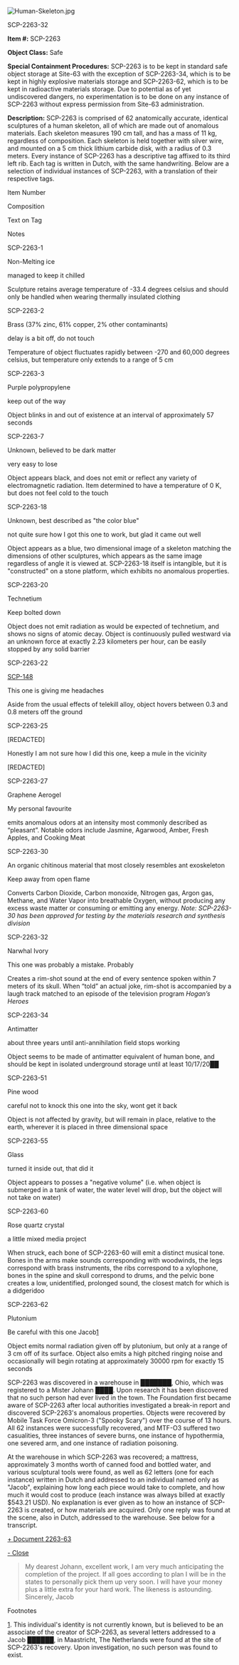 ![Human-Skeleton.jpg](http://scp-wiki.wdfiles.com/local--files/scp-2263/Human-Skeleton.jpg)

SCP-2263-32

**Item #:** SCP-2263

**Object Class:** Safe

**Special Containment Procedures:** SCP-2263 is to be kept in standard safe object storage at Site-63 with the exception of SCP-2263-34, which is to be kept in highly explosive materials storage and SCP-2263-62, which is to be kept in radioactive materials storage. Due to potential as of yet undiscovered dangers, no experimentation is to be done on any instance of SCP-2263 without express permission from Site-63 administration.

**Description:** SCP-2263 is comprised of 62 anatomically accurate, identical sculptures of a human skeleton, all of which are made out of anomalous materials. Each skeleton measures 190 cm tall, and has a mass of 11 kg, regardless of composition. Each skeleton is held together with silver wire, and mounted on a 5 cm thick lithium carbide disk, with a radius of 0.3 meters. Every instance of SCP-2263 has a descriptive tag affixed to its third left rib. Each tag is written in Dutch, with the same handwriting. Below are a selection of individual instances of SCP-2263, with a translation of their respective tags.

Item Number

Composition

Text on Tag

Notes

SCP-2263-1

Non-Melting ice

managed to keep it chilled

Sculpture retains average temperature of -33.4 degrees celsius and should only be handled when wearing thermally insulated clothing

SCP-2263-2

Brass (37% zinc, 61% copper, 2% other contaminants)

delay is a bit off, do not touch

Temperature of object fluctuates rapidly between -270 and 60,000 degrees celsius, but temperature only extends to a range of 5 cm

SCP-2263-3

Purple polypropylene

keep out of the way

Object blinks in and out of existence at an interval of approximately 57 seconds

SCP-2263-7

Unknown, believed to be dark matter

very easy to lose

Object appears black, and does not emit or reflect any variety of electromagnetic radiation. Item determined to have a temperature of 0 K, but does not feel cold to the touch

SCP-2263-18

Unknown, best described as "the color blue"

not quite sure how I got this one to work, but glad it came out well

Object appears as a blue, two dimensional image of a skeleton matching the dimensions of other sculptures, which appears as the same image regardless of angle it is viewed at. SCP-2263-18 itself is intangible, but it is "constructed" on a stone platform, which exhibits no anomalous properties.

SCP-2263-20

Technetium

Keep bolted down

Object does not emit radiation as would be expected of technetium, and shows no signs of atomic decay. Object is continuously pulled westward via an unknown force at exactly 2.23 kilometers per hour, can be easily stopped by any solid barrier

SCP-2263-22

[SCP-148](/scp-148)

This one is giving me headaches

Aside from the usual effects of telekill alloy, object hovers between 0.3 and 0.8 meters off the ground

SCP-2263-25

\[REDACTED\]

Honestly I am not sure how I did this one, keep a mule in the vicinity

\[REDACTED\]

SCP-2263-27

Graphene Aerogel

My personal favourite

emits anomalous odors at an intensity most commonly described as “pleasant”. Notable odors include Jasmine, Agarwood, Amber, Fresh Apples, and Cooking Meat

SCP-2263-30

An organic chitinous material that most closely resembles ant exoskeleton

Keep away from open flame

Converts Carbon Dioxide, Carbon monoxide, Nitrogen gas, Argon gas, Methane, and Water Vapor into breathable Oxygen, without producing any excess waste matter or consuming or emitting any energy. _Note: SCP-2263-30 has been approved for testing by the materials research and synthesis division_

SCP-2263-32

Narwhal Ivory

This one was probably a mistake. Probably

Creates a rim-shot sound at the end of every sentence spoken within 7 meters of its skull. When “told” an actual joke, rim-shot is accompanied by a laugh track matched to an episode of the television program _Hogan’s Heroes_

SCP-2263-34

Antimatter

about three years until anti-annihilation field stops working

Object seems to be made of antimatter equivalent of human bone, and should be kept in isolated underground storage until at least 10/17/20██

SCP-2263-51

Pine wood

careful not to knock this one into the sky, wont get it back

Object is not affected by gravity, but will remain in place, relative to the earth, wherever it is placed in three dimensional space

SCP-2263-55

Glass

turned it inside out, that did it

Object appears to posses a "negative volume" (i.e. when object is submerged in a tank of water, the water level will drop, but the object will not take on water)

SCP-2263-60

Rose quartz crystal

a little mixed media project

When struck, each bone of SCP-2263-60 will emit a distinct musical tone. Bones in the arms make sounds corresponding with woodwinds, the legs correspond with brass instruments, the ribs correspond to a xylophone, bones in the spine and skull correspond to drums, and the pelvic bone creates a low, unidentified, prolonged sound, the closest match for which is a didgeridoo

SCP-2263-62

Plutonium

Be careful with this one Jacob[1](javascript:;)

Object emits normal radiation given off by plutonium, but only at a range of 3 cm off of its surface. Object also emits a high pitched ringing noise and occasionally will begin rotating at approximately 30000 rpm for exactly 15 seconds

SCP-2263 was discovered in a warehouse in ███████, Ohio, which was registered to a Mister Johann ████. Upon research it has been discovered that no such person had ever lived in the town. The Foundation first became aware of SCP-2263 after local authorities investigated a break-in report and discovered SCP-2263's anomalous properties. Objects were recovered by Mobile Task Force Omicron-3 ("Spooky Scary") over the course of 13 hours. All 62 instances were successfully recovered, and MTF-O3 suffered two casualities, three instances of severe burns, one instance of hypothermia, one severed arm, and one instance of radiation poisoning.

At the warehouse in which SCP-2263 was recovered; a mattress, approximately 3 months worth of canned food and bottled water, and various sculptural tools were found, as well as 62 letters (one for each instance) written in Dutch and addressed to an individual named only as "Jacob", explaining how long each piece would take to complete, and how much it would cost to produce (each instance was always billed at exactly $543.21 USD). No explanation is ever given as to how an instance of SCP-2263 is created, or how materials are acquired. Only one reply was found at the scene, also in Dutch, addressed to the warehouse. See below for a transcript.

[+ Document 2263-63](javascript:;)

[\- Close](javascript:;)

> My dearest Johann, excellent work, I am very much anticipating the completion of the project. If all goes according to plan I will be in the states to personally pick them up very soon. I will have your money plus a little extra for your hard work. The likeness is astounding. Sincerely, Jacob

Footnotes

[1](javascript:;). This individual's identity is not currently known, but is believed to be an associate of the creator of SCP-2263, as several letters addressed to a Jacob ██████, in Maastricht, The Netherlands were found at the site of SCP-2263's recovery. Upon investigation, no such person was found to exist.